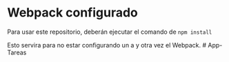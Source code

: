 # Webpack configurado

Para usar este repositorio, deberán ejecutar el comando de ```npm install```

Esto servira para no estar configurando un a y otra vez el Webpack.
#   A p p - T a r e a s  
 